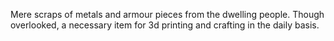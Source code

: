 Mere scraps of metals and armour pieces from the dwelling people.
Though overlooked, a necessary item for 3d printing and crafting in the daily basis.
